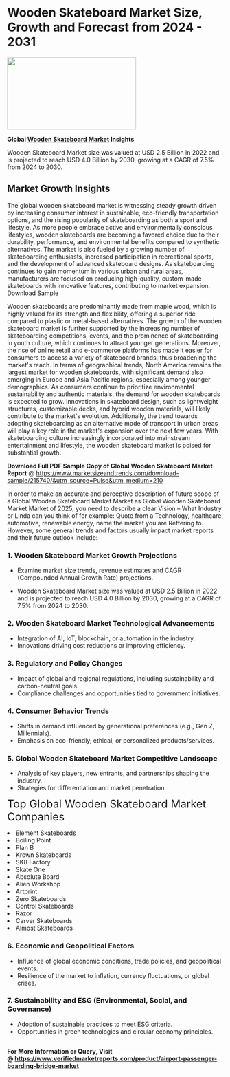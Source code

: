 <H1>Wooden Skateboard Market Size, Growth and Forecast from 2024 - 2031</H1><img class="aligncenter size-medium wp-image-584254" src="https://thirdeyenews.in/wp-content/uploads/2024/09/Global-Market-Research-300x168.jpeg" alt="" width="300" height="168" /><p><strong>Global&nbsp;<a href="https://www.marketsizeandtrends.com/download-sample/215740/&amp;utm_source=Pulse&amp;utm_medium=210">Wooden Skateboard Market</a> Insights</strong></p><p>Wooden Skateboard Market size was valued at USD 2.5 Billion in 2022 and is projected to reach USD 4.0 Billion by 2030, growing at a CAGR of 7.5% from 2024 to 2030.</p><p><h2>Market Growth Insights</h2> <p>The global wooden skateboard market is witnessing steady growth driven by increasing consumer interest in sustainable, eco-friendly transportation options, and the rising popularity of skateboarding as both a sport and lifestyle. As more people embrace active and environmentally conscious lifestyles, wooden skateboards are becoming a favored choice due to their durability, performance, and environmental benefits compared to synthetic alternatives. The market is also fueled by a growing number of skateboarding enthusiasts, increased participation in recreational sports, and the development of advanced skateboard designs. As skateboarding continues to gain momentum in various urban and rural areas, manufacturers are focused on producing high-quality, custom-made skateboards with innovative features, contributing to market expansion. Download Sample </p> <p>Wooden skateboards are predominantly made from maple wood, which is highly valued for its strength and flexibility, offering a superior ride compared to plastic or metal-based alternatives. The growth of the wooden skateboard market is further supported by the increasing number of skateboarding competitions, events, and the prominence of skateboarding in youth culture, which continues to attract younger generations. Moreover, the rise of online retail and e-commerce platforms has made it easier for consumers to access a variety of skateboard brands, thus broadening the market's reach. In terms of geographical trends, North America remains the largest market for wooden skateboards, with significant demand also emerging in Europe and Asia Pacific regions, especially among younger demographics. As consumers continue to prioritize environmental sustainability and authentic materials, the demand for wooden skateboards is expected to grow. Innovations in skateboard design, such as lightweight structures, customizable decks, and hybrid wooden materials, will likely contribute to the market's evolution. Additionally, the trend towards adopting skateboarding as an alternative mode of transport in urban areas will play a key role in the market's expansion over the next few years. With skateboarding culture increasingly incorporated into mainstream entertainment and lifestyle, the wooden skateboard market is poised for substantial growth. </p><p><span class=""><strong>Download Full PDF Sample Copy of Global Wooden Skateboard Market Report</strong> @ <a href="https://www.marketsizeandtrends.com/download-sample/215740/&amp;utm_source=Pulse&amp;utm_medium=210" target="_blank">https://www.marketsizeandtrends.com/download-sample/215740/&amp;utm_source=Pulse&amp;utm_medium=210</a></span></p><p>In order to make an accurate and perceptive description of future scope of a Global&nbsp;Wooden Skateboard Market Market as Global&nbsp;Wooden Skateboard Market Market of 2025, you need to describe a clear Vision &ndash; What Industry or Linda can you think of for example: Quote from a Technology, healthcare, automotive, renewable energy, name the market you are Reffering to. However, some general trends and factors usually impact market reports and their future outlook include:</p><h3>1.&nbsp;<strong>Wooden Skateboard Market Growth Projections</strong></h3><ul><li>Examine market size trends, revenue estimates and CAGR (Compounded Annual Growth Rate) projections.</li><li><p>Wooden Skateboard Market size was valued at USD 2.5 Billion in 2022 and is projected to reach USD 4.0 Billion by 2030, growing at a CAGR of 7.5% from 2024 to 2030.</p></li></ul><h3>2.&nbsp;<strong>Wooden Skateboard Market Technological Advancements</strong></h3><ul><li>Integration of AI, IoT, blockchain, or automation in the industry.</li><li>Innovations driving cost reductions or improving efficiency.</li></ul><h3>3.&nbsp;<strong>Regulatory and Policy Changes</strong></h3><ul><li>Impact of global and regional regulations, including sustainability and carbon-neutral goals.</li><li>Compliance challenges and opportunities tied to government initiatives.</li></ul><h3>4.&nbsp;<strong>Consumer Behavior Trends</strong></h3><ul><li>Shifts in demand influenced by generational preferences (e.g., Gen Z, Millennials).</li><li>Emphasis on eco-friendly, ethical, or personalized products/services.</li></ul><h3>5.&nbsp;<strong>Global Wooden Skateboard Market Competitive Landscape</strong></h3><ul><li>Analysis of key players, new entrants, and partnerships shaping the industry.</li><li>Strategies for differentiation and market penetration.</li></ul><p data-pm-slice="1 1 []"><span style="color: inherit; font-family: inherit; font-size: 25px;">Top Global Wooden Skateboard Market Companies</span></p><div class="" data-test-id=""><p><li>Element Skateboards</li><li> Boiling Point</li><li> Plan B</li><li> Krown Skateboards</li><li> SK8 Factory</li><li> Skate One</li><li> Absolute Board</li><li> Alien Workshop</li><li> Artprint</li><li> Zero Skateboards</li><li> Control Skateboards</li><li> Razor</li><li> Carver Skateboards</li><li> Almost Skateboards</li></p></div><h3>6.&nbsp;<strong>Economic and Geopolitical Factors</strong></h3><ul><li>Influence of global economic conditions, trade policies, and geopolitical events.</li><li>Resilience of the market to inflation, currency fluctuations, or global crises.</li></ul><h3>7.&nbsp;<strong>Sustainability and ESG (Environmental, Social, and Governance)</strong></h3><ul><li>Adoption of sustainable practices to meet ESG criteria.</li><li>Opportunities in green technologies and circular economy principles.</li></ul><h2><strong style="font-size: 14px;">For More Information or Query, Visit @&nbsp;</strong><a style="background-color: #ffffff; font-size: 14px;" href="https://www.marketsizeandtrends.com/report/wooden-skateboard-market/" target="_blank">https://www.verifiedmarketreports.com/product/airport-passenger-boarding-bridge-market</a></h2>

